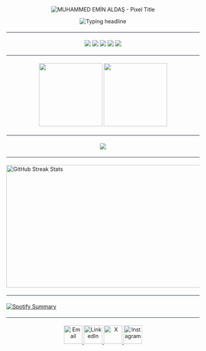 
<p align="center">
  <img
    src="https://readme-typing-svg.demolab.com?font=Press+Start+2P&size=24&duration=1&pause=999999999&color=38BDF8&center=true&vCenter=true&width=1200&height=70&lines=MUHAMMED+EMIN+ALDA%C5%9E"
    alt="MUHAMMED EMİN ALDAŞ - Pixel Title"
  />
</p>
<p align="center">
  <img
    src="https://readme-typing-svg.demolab.com?font=Press+Start+2P&size=14&duration=3000&pause=800&color=34D399&center=true&vCenter=true&width=1000&lines=Software+Engineering+Student;Frontend+Developer;Always+Learning"
    alt="Typing headline"
  />
</p>

<hr style="border: 0; height: 1px; background: #1e293b; margin: 20px 0;" />

<p align="center">
  <!-- 🔵 Lacivert Arka Plan - Mavi Tonlar -->
  <img src="https://skillicons.dev/icons?i=ts,react,nextjs,postgres,sqlite" />

  <!-- 🟡 Lacivert Arka Plan - Sarı / Turuncu Tonlar -->
  <img src="https://skillicons.dev/icons?i=js,redis" />

  <!-- 🟢 Lacivert Arka Plan - Yeşil Tonlar -->
  <img src="https://skillicons.dev/icons?i=angular,tailwind,nodejs,express,mongodb" />

  <!-- 🟣 Lacivert Arka Plan - Mor & Koyu Tonlar -->
  <img src="https://skillicons.dev/icons?i=python,java,cpp,flask,fastapi,django,mysql" />

  <!-- 🎨 Düz Renk Arka Planlılar -->
  <img src="https://skillicons.dev/icons?i=docker,git,github,linux,nginx,postman,vscode,figma" />
</p>

<hr style="border: 0; height: 1px; background: #1e293b; margin: 20px 0;" />

<div align="center">
  <!-- GitHub Stats -->
  <img height="165" src="https://github-readme-stats.vercel.app/api?username=eminaldas&show_icons=true&theme=tokyonight&hide_border=true&title_color=38bdf8&icon_color=38bdf8&text_color=94a3b8&bg_color=0d1117" />
  
  <!-- Streak Stats -->
  <img height="165" src="https://streak-stats.demolab.com?user=eminaldas&theme=tokyonight&hide_border=true&ring=38bdf8&currStreakLabel=38bdf8&sideLabels=94a3b8&background=0d1117" />
  
</div>
<hr style="border: 0; height: 1px; background: #1e293b; margin: 20px 0;" />


<p align="center">
  <img src="https://github-profile-trophy.vercel.app/?username=eminaldas&theme=tokyonight&no-bg=true&no-frame=true&column=6&title=Commits,PullRequest,Repositories,Stars,Followers,Issues" />
</p>
<hr style="border: 0; height: 1px; background: #1e293b; margin: 20px 0;" />


<a href="https://github-streak-stats-gray.vercel.app/user/eminaldas">
  <img src="https://github-streak-stats-gray.vercel.app/api/github/eminaldas/svg" alt="GitHub Streak Stats" width="1000" height="320" />
</a>
<hr style="border: 0; height: 1px; background: #1e293b; margin: 20px 0;" />

[![Spotify Summary](https://spotify-for-readme-pi.vercel.app/api/spotify/31af5d6djtktyhfpk4glrdogbqaq)](https://open.spotify.com/user/31af5d6djtktyhfpk4glrdogbqaq)
 <hr style="border: 0; height: 1px; background: #1e293b; margin: 20px 0;" />
           
<p align="center">
  <a href="mailto:eminaldas575@gmail.com">
    <img src="https://skillicons.dev/icons?i=gmail" width="48" alt="Email"/>
  </a>
  <a href="https://www.linkedin.com/in/muhammedeminaldas">
    <img src="https://skillicons.dev/icons?i=linkedin" width="48" alt="LinkedIn"/>
  </a>
  <a href="https://x.com/AldsEmin">
    <img src="https://skillicons.dev/icons?i=twitter" width="48" alt="X"/>
  </a>
  <a href="https://www.instagram.com/eminalds/">
    <img src="https://skillicons.dev/icons?i=instagram" width="48" alt="Instagram"/>
  </a>
</p>


